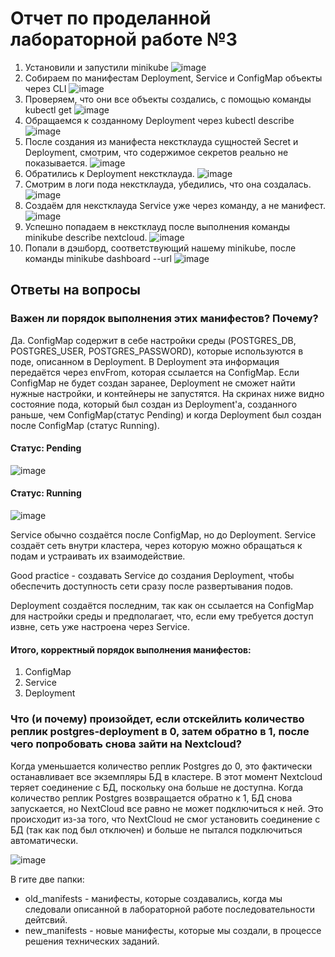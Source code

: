 # Отчет по проделанной лабораторной работе №3
1. Установили и запустили minikube
   ![image](https://github.com/user-attachments/assets/60deaefb-a0ac-4de9-a6a4-98f08430e282)
2. Собираем по манифестам Deployment, Service и ConfigMap объекты через CLI
![image](https://github.com/user-attachments/assets/bb6d9fbb-5eb4-47b8-8313-6ddabb476f21)
3. Проверяем, что они все объекты создались, с помощью команды kubectl get
![image](https://github.com/user-attachments/assets/b85bbcb4-433d-4a74-8d9e-e0b664cdc8d1)
4. Обращаемся к созданному Deployment через kubectl describe
 ![image](https://github.com/user-attachments/assets/4f834a12-f17a-48fa-b681-a828384bf46c)
5. После создания из манифеста некстклауда сущностей Secret и Deployment, смотрим, что содержимое секретов реально не показывается.
 ![image](https://github.com/user-attachments/assets/e7ba0009-482c-43fc-b3f1-aba6bd342b34)
6. Обратились к Deployment некстклауда.
![image](https://github.com/user-attachments/assets/890bfb4e-6447-4bc2-a327-dd5b86ad63a9)
7. Смотрим в логи пода некстклауда, убедились, что она создалась.
![image](https://github.com/user-attachments/assets/92e1039d-90d0-4a1b-a30e-aa9ab4938374)
8. Создаём для некстклауда Service уже через команду, а не манифест.
 ![image](https://github.com/user-attachments/assets/9ebdee04-658f-4f9d-b41f-c1daa8a6b371)
9. Успешно попадаем в некстклауд после выполнения команды minikube describe nextcloud.
![image](https://github.com/user-attachments/assets/63ce56f8-1d52-49e5-801d-fa53abe51a87)
10. Попали в дэшборд, соответствующий нашему minikube, после команды minikube dashboard --url
![image](https://github.com/user-attachments/assets/60cf4541-67d5-400f-95cc-24a790c260d3)

## Ответы на вопросы
### Важен ли порядок выполнения этих манифестов? Почему?
Да. ConfigMap содержит в себе настройки среды (POSTGRES_DB, POSTGRES_USER, POSTGRES_PASSWORD), которые используются в поде, описанном в Deployment. В Deployment эта информация передаётся через envFrom, которая ссылается на ConfigMap. Если ConfigMap не будет создан заранее, Deployment не сможет найти нужные настройки, и контейнеры не запустятся. На скринах ниже видно состояние пода, который был создан из Deployment'а, созданного раньше, чем ConfigMap(статус Pending) и когда Deployment был создан после ConfigMap (статус Running).
#### Cтатус: Pending
![image](https://github.com/user-attachments/assets/fe25c1f6-dfe9-4a94-904d-da601d580838)
#### Cтатус: Running
![image](https://github.com/user-attachments/assets/833c8fcc-7e7b-4915-bc91-e1b12cc3345f)

Service обычно создаётся после ConfigMap, но до Deployment. Service создаёт сеть внутри кластера, через которую можно обращаться к подам и устраивать их взаимодействие.

Good practice - создавать Service до создания Deployment, чтобы обеспечить доступность сети сразу после развертывания подов.

Deployment создаётся последним, так как он ссылается на ConfigMap для настройки среды и предполагает, что, если ему требуется доступ извне, сеть уже настроена через Service.
#### Итого, корректный порядок выполнения манифестов:
1. ConfigMap
2. Service
3. Deployment

### Что (и почему) произойдет, если отскейлить количество реплик postgres-deployment в 0, затем обратно в 1, после чего попробовать снова зайти на Nextcloud?

Когда уменьшается количество реплик Postgres до 0, это фактически останавливает все экземпляры БД в кластере. В этот момент Nextсloud теряет соединение с БД, поскольку она больше не доступна.
Когда количество реплик Postgres возвращается обратно к 1, БД снова запускается, но NextCloud все равно не может подключиться к ней.
Это происходит из-за того, что NextCloud не смог установить соединение с БД (так как под был отключен) и больше не пытался подключиться автоматически.

![image](https://github.com/user-attachments/assets/ddb3fc0c-936f-48dc-9c08-442690872f33)

В гите две папки:
  * old_manifests - манифесты, которые создавались, когда мы следовали описанной в лабораторной работе последовательности дейтсвий.
  * new_manifests - новые манифесты, которые мы создали, в процессе решения технических заданий.

